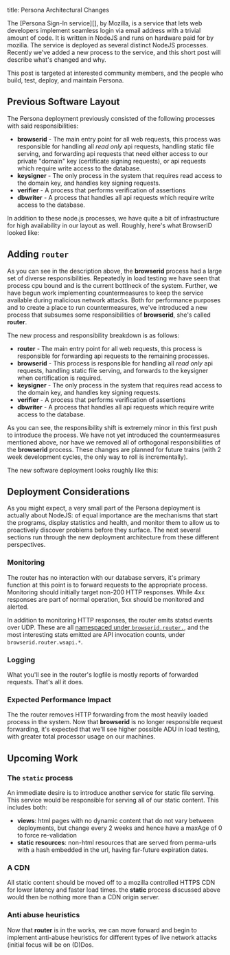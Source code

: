 title: Persona Architectural Changes

<abstract>
The [Persona Sign-In service][], by Mozilla, is a service that lets
web developers implement seamless login via email address with a
trivial amount of code.  It is written in NodeJS and runs on hardware
paid for by mozilla.  The service is deployed as several distinct 
NodeJS processes.  Recently we've added a new process to the service,
and this short post will describe what's changed and why.

This post is targeted at interested community members, and the people
who build, test, deploy, and maintain Persona.

  [Persona Sign-In service]: http://browserid.org
</abstract>

## Previous Software Layout

The Persona deployment previously consisted of the following processes
with said responsibilities:

  * **browserid** - The main entry point for all web requests, this process
    was responsible for handling all *read only* api requests, handling
    static file serving, and forwarding api requests that need either access
    to our private "domain" key (certificate signing requests), or api
    requests which require write access to the database.
  * **keysigner** - The only process in the system that requires read access
    to the domain key, and handles key signing requests.
  * **verifier** - A process that performs verification of assertions
  * **dbwriter** - A process that handles all api requests which require
    write access to the database.

In addition to these node.js processes, we have quite a bit of infrastructure
for high availability in our layout as well.  Roughly, here's what
BrowserID looked like:

<picture>

## Adding `router`

As you can see in the description above, the **browserid** process had
a large set of diverse responsibilities.  Repeatedly in load testing
we have seen that process cpu bound and is the current bottlneck of
the system.  Further, we have begun work implementing countermeasures
to keep the service available during malicious network attacks.  Both
for performance purposes and to create a place to run countermeasures,
we've introduced a new process that subsumes some responsibilities of
**browserid**, she's called **router**.

The new process and responsibility breakdown is as follows:

  * **router** - The main entry point for all web requests, this process
    is responsible for forwarding api requests to the remaining processes.
  * **browserid** - This process is responsible for handling all
    *read only* api requests, handling static file serving, and forwards
    to the keysigner when certification is required.
  * **keysigner** - The only process in the system that requires read access
    to the domain key, and handles key signing requests.
  * **verifier** - A process that performs verification of assertions
  * **dbwriter** - A process that handles all api requests which require
    write access to the database.

As you can see, the responsibility shift is extremely minor in this first
push to introduce the process.  We have not yet introduced the
countermeasures mentioned above, nor have we removed all of orthogonal
responsibilities of the **browserid** process.  These changes are planned
for future trains (with 2 week development cycles, the only way to 
roll is incrementally).

The new software deployment looks roughly like this:

## Deployment Considerations

As you might expect, a very small part of the Persona deployment is 
actually about NodeJS: of equal importance are the mechanisms that start
the programs, display statistics and health, and monitor them to allow us
to proactively discover problems before they surface.  The next several
sections run through the new deployment architecture from these different
perspectives.

### Monitoring

The router has no interaction with our database servers, it's primary
function at this point is to forward requests to the appropriate process.
Monitoring should initially target non-200 HTTP responses.  While 4xx responses
are part of normal operation, 5xx should be monitored and alerted.

In addition to monitoring HTTP responses, the router emits statsd events over
UDP.  These are all [namespaced under `browserid.router.`](https://github.com/mozilla/browserid/blob/dev/bin/router#L74), and the most interesting stats emitted are API invocation counts, under `browserid.router.wsapi.*`.

### Logging

What you'll see in the router's logfile is mostly reports of forwarded 
requests.  That's all it does.

### Expected Performance Impact

The the router removes HTTP forwarding from the most heavily loaded 
process in the system.  Now that **browserid** is no longer responsible
request forwarding, it's expected that we'll see higher possible ADU
in load testing, with greater total processor usage on our machines.

## Upcoming Work

### The `static` process

An immediate desire is to introduce another service for static file
serving.  This service would be responsible for serving all of our 
static content.  This includes both:

  * **views**: html pages with no dynamic content that do not vary between
deployments, but change every 2 weeks and hence have a maxAge of 0 to force re-validation
  * **static resources**: non-html resources that are served from perma-urls with a hash embedded in the url, having far-future expiration dates.

### A CDN

All static content should be moved off to a mozilla controlled HTTPS
CDN for lower latency and faster load times.  the **static** process
discussed above would then be nothing more than a CDN origin server.

### Anti abuse heuristics

Now that **router** is in the works, we can move forward and begin to
implement anti-abuse heuristics for different types of live network
attacks (initial focus will be on (D)Dos.